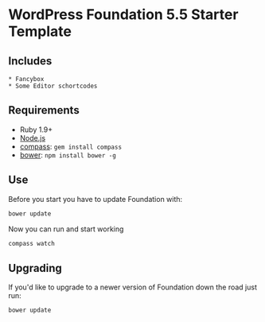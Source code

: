 # WordPress Foundation 5.5 Starter Template


## Includes
	
	* Fancybox
	* Some Editor schortcodes


## Requirements

  * Ruby 1.9+
  * [Node.js](http://nodejs.org)
  * [compass](http://compass-style.org/): `gem install compass`
  * [bower](http://bower.io): `npm install bower -g`

## Use
  
Before you start you have to update Foundation with:

```bash
bower update
```

Now you can run and start working

```bash
compass watch
```

## Upgrading

If you'd like to upgrade to a newer version of Foundation down the road just run:


```bash
bower update
```
